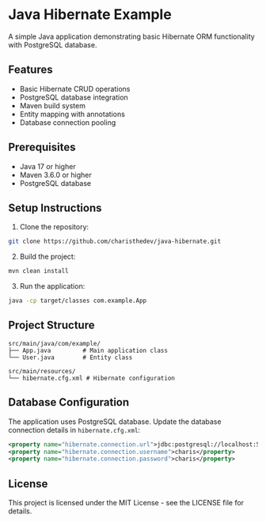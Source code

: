 # Java Hibernate Example

A simple Java application demonstrating basic Hibernate ORM functionality with PostgreSQL database.

## Features

- Basic Hibernate CRUD operations
- PostgreSQL database integration
- Maven build system
- Entity mapping with annotations
- Database connection pooling

## Prerequisites

- Java 17 or higher
- Maven 3.6.0 or higher
- PostgreSQL database

## Setup Instructions

1. Clone the repository:
```bash
git clone https://github.com/charisthedev/java-hibernate.git
```

2. Build the project:
```bash
mvn clean install
```

3. Run the application:
```bash
java -cp target/classes com.example.App
```

## Project Structure

```
src/main/java/com/example/
├── App.java         # Main application class
└── User.java        # Entity class

src/main/resources/
└── hibernate.cfg.xml # Hibernate configuration

```

## Database Configuration

The application uses PostgreSQL database. Update the database connection details in `hibernate.cfg.xml`:

```xml
<property name="hibernate.connection.url">jdbc:postgresql://localhost:5432/postgres</property>
<property name="hibernate.connection.username">charis</property>
<property name="hibernate.connection.password">charis</property>
```

## License

This project is licensed under the MIT License - see the LICENSE file for details.
